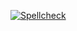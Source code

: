 [![Spellcheck](https://github.com/axilock/landing-website/actions/workflows/main.yml/badge.svg)](https://github.com/axilock/landing-website/actions/workflows/main.yml)
